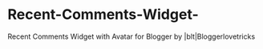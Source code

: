 Recent-Comments-Widget-
=======================

Recent Comments Widget with Avatar for Blogger by |blt|Bloggerlovetricks 
